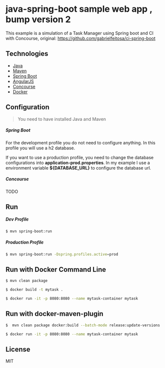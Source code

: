 # java-spring-boot sample web app , bump version 2

This example is a simulation of a Task Manager using Spring boot and CI with Concourse, original: https://github.com/gabrielfeitosa/ci-spring-boot

## Technologies

* [Java](http://www.oracle.com/technetwork/java/javase/downloads/index.html)
* [Maven](https://maven.apache.org/)
* [Spring Boot](http://projects.spring.io/spring-boot/)
* [AngularJS](https://angularjs.org/)
* [Concourse](https://concourse.ci/)
* [Docker](http://docker.com/)

## Configuration

> You need to have installed Java and Maven

##### Spring Boot

  For the development profile you do not need to configure anything. In this profile you will use a h2 database.

  If you want to use a production profile, you need to change the database configurations into __application-prod.properties__. In my example I use a environment variable __${DATABASE_URL}__ to configure the database url.

##### Concourse

  TODO

## Run

##### Dev Profile

```sh
$ mvn spring-boot:run
```

##### Production Profile

```sh
$ mvn spring-boot:run -Dspring.profiles.active=prod
```

## Run with Docker Command Line

```sh
$ mvn clean package
```

```sh
$ docker build -t mytask .
```

```sh
$ docker run -it -p 8080:8080 --name mytask-container mytask
```

## Run with docker-maven-plugin

```sh
$  mvn clean package docker:build --batch-mode release:update-versions
```

```sh
$ docker run -it -p 8080:8080 --name mytask-container mytask
```

License
----

MIT
